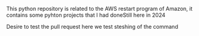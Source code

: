 This python repository is related to the AWS restart program of Amazon, it contains some pyhton projects that I had doneStill here in 2024

Desire to test the pull request
here we test steshing of the command

